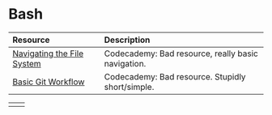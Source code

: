 # Bash

| Resource | Description |
| :--- | :--- |
| [Navigating the File System](https://www.codecademy.com/learn/paths/computer-science/tracks/cspath-development-skills/modules/learn-the-command-line-navigation/cheatsheet) | Codecademy: Bad resource, really basic navigation. |
| [Basic Git Workflow](https://www.codecademy.com/learn/paths/computer-science/tracks/cspath-development-skills/modules/learn-git-git-workflow-u/cheatsheet) | Codecademy: Bad resource. Stupidly short/simple. |

|  |  |
| :--- | :--- |
|  |  |

